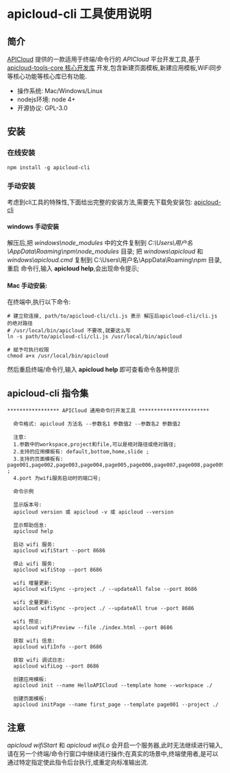 # apicloud-cli 工具使用说明

## 简介

[APICloud](http://www.apicloud.com/) 提供的一款适用于终端/命令行的 *APICloud* 平台开发工具,基于 [apicloud-tools-core 核心开发库](https://www.npmjs.com/package/apicloud-tools-core) 开发,包含新建页面模板,新建应用模板,WiFi同步等核心功能等核心库已有功能.

* 操作系统: Mac/Windows/Linux
* nodejs环境: node 4+
* 开源协议: GPL-3.0

## 安装

### 在线安装

```shell
npm install -g apicloud-cli
```

### 手动安装

考虑到cli工具的特殊性,下面给出完整的安装方法,需要先下载免安装包: [apicloud-cli](http://7y2xqk.com1.z0.glb.clouddn.com/apicloud/6ced29bbac804c3910064c3a38e844fe.zip)

#### windows 手动安装

解压后,把 *windows\node_modules* 中的文件复制到
*C:\Users\用户名\AppData\Roaming\npm\node_modules* 目录;
把 *windows\apicloud* 和 *windows\apicloud.cmd* 复制到
C:\Users\用户名\AppData\Roaming\npm 目录,
重启 命令行,输入 **apicloud help**,会出现命令提示;


#### Mac 手动安装:

在终端中,执行以下命令:

```shell
# 建立软连接, path/to/apicloud-cli/cli.js 表示 解压后apicloud-cli/cli.js 的绝对路径
# /usr/local/bin/apicloud 不要改,就要这么写
ln -s path/to/apicloud-cli/cli.js /usr/local/bin/apicloud

# 赋予可执行权限
chmod a+x /usr/local/bin/apicloud
```

然后重启终端/命令行,输入 **apicloud help** 即可查看命令各种提示

## apicloud-cli 指令集

```
***************** APICloud 通用命令行开发工具 ***********************

  命令格式: apicloud 方法名 --参数名1 参数值2 --参数名2 参数值2

  注意:
  1.参数中的workspace,project和file,可以是相对路径或绝对路径;
  2.支持的应用模板有: default,bottom,home,slide ;
  3.支持的页面模板有: page001,page002,page003,page004,page005,page006,page007,page008,page009,page010,page011,page012,page013,page014,page015,page016,page017,page018,page019,page020,page021,page022,page023,page024,page025,page026 ;
  4.port 为wifi服务启动时的端口号;

  命令示例

  显示版本号:
  apicloud version 或 apicloud -v 或 apicloud --version

  显示帮助信息:
  apicloud help

  启动 wifi 服务:
  apicloud wifiStart --port 8686

  停止 wifi 服务:
  apicloud wifiStop --port 8686

  wifi 增量更新:
  apicloud wifiSync --project ./ --updateAll false --port 8686

  wifi 全量更新:
  apicloud wifiSync --project ./ --updateAll true --port 8686

  wifi 预览:
  apicloud wifiPreview --file ./index.html --port 8686

  获取 wifi 信息:
  apicloud wifiInfo --port 8686

  获取 wifi 调试日志:
  apicloud wifiLog --port 8686

  创建应用模板:
  apicloud init --name HelloAPICloud --template home --workspace ./

  创建页面模板:
  apicloud initPage --name first_page --template page001 --project ./
```

## 注意

*apicloud wifiStart* 和 *apicloud wifiLo* 会开启一个服务器,此时无法继续进行输入,请在另一个终端/命令行窗口中继续进行操作;在真实的场景中,终端使用者,是可以通过特定指定使此指令后台执行,或重定向标准输出流.

